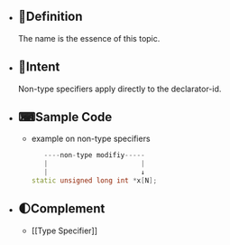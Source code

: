 - ## 📝Definition
  The name is the essence of this topic.
- ## 🎯Intent
   Non-type specifiers apply directly to the declarator-id.
- ## ⌨Sample Code
	- example on non-type specifiers
	  
	  ``` c++
	     ----non-type modifiy-----
	     |                       |
	     |                       ↓
	  static unsigned long int *x[N];
	  ```
- ## 🌓Complement
	- [[Type Specifier]]